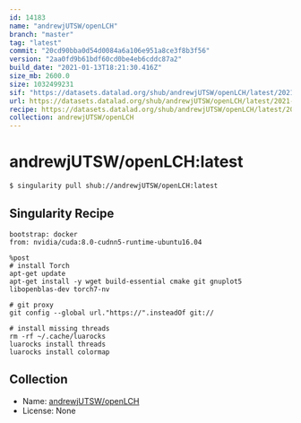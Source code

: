 ```yaml
---
id: 14183
name: "andrewjUTSW/openLCH"
branch: "master"
tag: "latest"
commit: "20cd90bba0d54d0084a6a106e951a8ce3f8b3f56"
version: "2aa0fd9b61bdf60cd0be4eb6cddc87a2"
build_date: "2021-01-13T18:21:30.416Z"
size_mb: 2600.0
size: 1032499231
sif: "https://datasets.datalad.org/shub/andrewjUTSW/openLCH/latest/2021-01-13-20cd90bb-2aa0fd9b/2aa0fd9b61bdf60cd0be4eb6cddc87a2.sif"
url: https://datasets.datalad.org/shub/andrewjUTSW/openLCH/latest/2021-01-13-20cd90bb-2aa0fd9b/
recipe: https://datasets.datalad.org/shub/andrewjUTSW/openLCH/latest/2021-01-13-20cd90bb-2aa0fd9b/Singularity
collection: andrewjUTSW/openLCH
---
```


# andrewjUTSW/openLCH:latest

```bash
$ singularity pull shub://andrewjUTSW/openLCH:latest
```

## Singularity Recipe

```singularity
bootstrap: docker
from: nvidia/cuda:8.0-cudnn5-runtime-ubuntu16.04

%post
# install Torch
apt-get update
apt-get install -y wget build-essential cmake git gnuplot5 libopenblas-dev torch7-nv 

# git proxy
git config --global url."https://".insteadOf git://

# install missing threads
rm -rf ~/.cache/luarocks
luarocks install threads
luarocks install colormap
```

## Collection

 - Name: [andrewjUTSW/openLCH](https://github.com/andrewjUTSW/openLCH)
 - License: None

